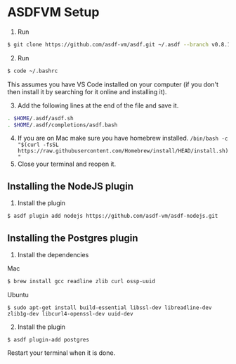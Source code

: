 # ASDFVM Setup
1. Run
```bash
$ git clone https://github.com/asdf-vm/asdf.git ~/.asdf --branch v0.8.1
```

2. Run
```bash
$ code ~/.bashrc
```
This assumes you have VS Code installed on your computer (if you don't then install it by searching for it online and installing it).

3. Add the following lines at the end of the file and save it.
```bash
. $HOME/.asdf/asdf.sh
. $HOME/.asdf/completions/asdf.bash
```
4. If you are on Mac make sure you have homebrew installed.
`/bin/bash -c "$(curl -fsSL https://raw.githubusercontent.com/Homebrew/install/HEAD/install.sh)"`
5. Close your terminal and reopen it.

## Installing the NodeJS plugin
1. Install the plugin
```bash
$ asdf plugin add nodejs https://github.com/asdf-vm/asdf-nodejs.git
```

## Installing the Postgres plugin
1. Install the dependencies

Mac
```bash
$ brew install gcc readline zlib curl ossp-uuid
```

Ubuntu
```
$ sudo apt-get install build-essential libssl-dev libreadline-dev zlib1g-dev libcurl4-openssl-dev uuid-dev
```

2. Install the plugin
```
$ asdf plugin-add postgres
```


Restart your terminal when it is done.